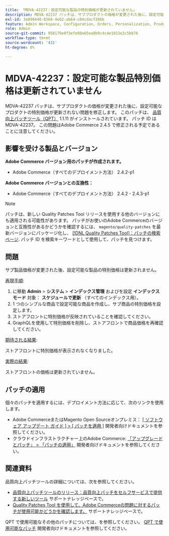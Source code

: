 ```yaml
---
title: 「MDVA-42237：設定可能な製品の特別価格が更新されていません」
description: MDVA-42237 パッチは、サブプロダクトの価格が変更された後に、設定可能なプロダクトの特別価格が更新されない問題を修正します。 このパッチは、[Quality Patches Tool （QPT） ] （/help/announcements/adobe-commerce-announcements/magento-quality-patches-released-new-tool-to-self-serve-quality-patches.md） 1.1.11 がインストールされている場合に利用できます。 パッチ ID は MDVA-42237。 この問題はAdobe Commerce 2.4.5 で修正される予定であることに注意してください。
exl-id: 3e890448-8368-4eb2-ab64-c04cdacf20bb
feature: Admin Workspace, Configuration, Orders, Personalization, Products
role: Admin
source-git-commit: 958179e0f3efe08e65ea8b0c4c4e1015e3c5bb76
workflow-type: tm+mt
source-wordcount: '431'
ht-degree: 0%

---
```


# MDVA-42237：設定可能な製品特別価格は更新されていません

MDVA-42237 パッチは、サブプロダクトの価格が変更された後に、設定可能なプロダクトの特別価格が更新されない問題を修正します。 このパッチは、 [品質向上パッチツール（QPT）](/help/announcements/adobe-commerce-announcements/magento-quality-patches-released-new-tool-to-self-serve-quality-patches.md) 1.1.11 がインストールされています。 パッチ ID は MDVA-42237。 この問題はAdobe Commerce 2.4.5 で修正される予定であることに注意してください。

## 影響を受ける製品とバージョン

**Adobe Commerce バージョン用のパッチが作成されます。**

* Adobe Commerce（すべてのデプロイメント方法） 2.4.2-p1

**Adobe Commerce バージョンとの互換性：**

* Adobe Commerce（すべてのデプロイメント方法） 2.4.2 - 2.4.3-p1

>[!NOTE]
>
>パッチは、新しい Quality Patches Tool リリースを使用する他のバージョンにも適用される可能性があります。 パッチがお使いのAdobe Commerceのバージョンと互換性があるかどうかを確認するには、 `magento/quality-patches` を最新バージョンにパッケージ化し、 [[!DNL Quality Patches Tool]：パッチの検索ページ](https://devdocs.magento.com/quality-patches/tool.html#patch-grid). パッチ ID を検索キーワードとして使用して、パッチを見つけます。

## 問題

サブ製品価格が変更された後、設定可能な製品の特別価格は更新されません。

<u>再現手順</u>:

1. に移動 **Admin** > **システム** > **インデックス管理** およびを設定 **インデックスモード** 対象： **スケジュールで更新** （すべてのインデックス用）。
1. 1 つのシンプルな商品で設定可能な商品を作成し、サブ商品の特別価格を設定します。
1. ストアフロントに特別価格が反映されていることを確認してください。
1. GraphQLを使用して特別価格を削除し、ストアフロントで商品価格を再確認してください。

<u>期待される結果</u>:

ストアフロントに特別価格が表示されなくなりました。

<u>実際の結果</u>:

ストアフロントの価格は更新されていません。

## パッチの適用

個々のパッチを適用するには、デプロイメント方法に応じて、次のリンクを使用します。

* Adobe CommerceまたはMagento Open Sourceオンプレミス： [[ ソフトウェア アップデート ガイド ] > [ パッチを適用 ]](https://devdocs.magento.com/guides/v2.4/comp-mgr/patching/mqp.html) 開発者向けドキュメントを参照してください。
* クラウドインフラストラクチャー上のAdobe Commerce: [「アップグレードとパッチ」 > 「パッチの適用」](https://devdocs.magento.com/cloud/project/project-patch.html) 開発者向けドキュメントを参照してください。

## 関連資料

品質向上パッチツールの詳細については、次を参照してください。

* [品質向上パッチツールのリリース：品質向上パッチをセルフサービスで提供する新しいツール](/help/announcements/adobe-commerce-announcements/magento-quality-patches-released-new-tool-to-self-serve-quality-patches.md) サポートナレッジベースで。
* [Quality Patches Tool を使用して、Adobe Commerceの問題に対するパッチが使用可能かどうかを確認します。](/help/support-tools/patches-available-in-qpt-tool/check-patch-for-magento-issue-with-magento-quality-patches.md) サポートナレッジベースで。

QPT で使用可能なその他のパッチについては、を参照してください。 [QPT で使用可能なパッチ](https://devdocs.magento.com/quality-patches/tool.html#patch-grid) 開発者向けドキュメントを参照してください。

